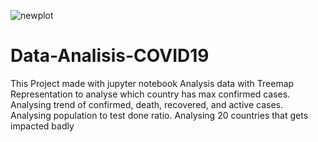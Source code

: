 ![newplot](https://user-images.githubusercontent.com/72849122/129752467-ca59d25c-8e43-4e54-a827-2340ec4ebc94.png)
# Data-Analisis-COVID19
This Project made with jupyter notebook
Analysis data with Treemap Representation to analyse which country has max confirmed cases. Analysing trend of confirmed, death, recovered, and active cases. Analysing population to test done ratio. Analysing 20 countries that gets impacted badly
